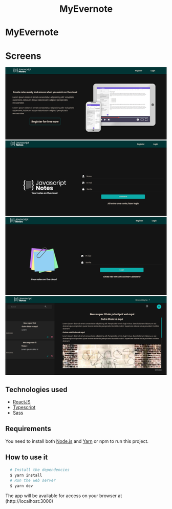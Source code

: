 <h1 align="center">
   MyEvernote
</h1>

# MyEvernote

# Screens

![Home](./.screens/home.png)
![Register](./.screens/register.png)
![Login](./.screens/login.png)
![Note](./.screens/note_content.png)

## Technologies used
  - [ReactJS](https://pt-br.reactjs.org)
  - [Typescript](https://www.typescriptlang.org)
  - [Sass](https://www.styled-components.com)

## Requirements

You need to install both [Node.js](https://nodejs.org) and [Yarn](https://yarnpkg.com) or npm to run this project.

## How to use it

```bash
  # Install the dependencies
  $ yarn install
  # Run the web server
  $ yarn dev
```

The app will be available for access on your browser at (http://localhost:3000)
